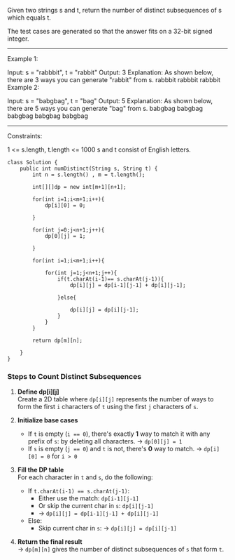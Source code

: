 
Given two strings s and t, return the number of distinct subsequences of s which equals t.

The test cases are generated so that the answer fits on a 32-bit signed integer.

 --------

Example 1:

Input: s = "rabbbit", t = "rabbit"
Output: 3
Explanation:
As shown below, there are 3 ways you can generate "rabbit" from s.
rabbbit
rabbbit
rabbbit
Example 2:

Input: s = "babgbag", t = "bag"
Output: 5
Explanation:
As shown below, there are 5 ways you can generate "bag" from s.
babgbag
babgbag
babgbag
babgbag
babgbag

------------------------

Constraints:

1 <= s.length, t.length <= 1000
s and t consist of English letters.


```
class Solution {
    public int numDistinct(String s, String t) {
        int n = s.length() , m = t.length();

        int[][]dp = new int[m+1][n+1];

        for(int i=1;i<m+1;i++){
			dp[i][0] = 0;

		}

		for(int j=0;j<n+1;j++){
			dp[0][j] = 1;

		}

		for(int i=1;i<m+1;i++){

			for(int j=1;j<n+1;j++){
				if(t.charAt(i-1)== s.charAt(j-1)){
					dp[i][j] = dp[i-1][j-1] + dp[i][j-1];

				}else{

					dp[i][j] = dp[i][j-1];
				}
			}
		}

		return dp[m][n];

    }
}

```

### Steps to Count Distinct Subsequences

1. **Define dp[i][j]**  
   Create a 2D table where `dp[i][j]` represents the number of ways to form the first `i` characters of `t` using the first `j` characters of `s`.

2. **Initialize base cases**  
   - If `t` is empty (`i == 0`), there's exactly **1** way to match it with any prefix of `s`: by deleting all characters. → `dp[0][j] = 1`  
   - If `s` is empty (`j == 0`) and `t` is not, there's **0** way to match. → `dp[i][0] = 0` for `i > 0`

3. **Fill the DP table**  
   For each character in `t` and `s`, do the following:
   - If `t.charAt(i-1) == s.charAt(j-1)`:
     - Either use the match: `dp[i-1][j-1]`
     - Or skip the current char in `s`: `dp[i][j-1]`
     - → `dp[i][j] = dp[i-1][j-1] + dp[i][j-1]`
   - Else:
     - Skip current char in `s`: → `dp[i][j] = dp[i][j-1]`

4. **Return the final result**  
   → `dp[m][n]` gives the number of distinct subsequences of `s` that form `t`.
